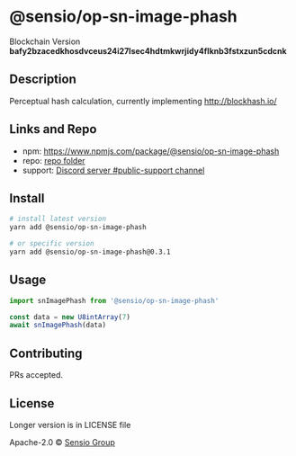 # @sensio/op-sn-image-phash

Blockchain Version **bafy2bzacedkhosdvceus24i27lsec4hdtmkwrjidy4flknb3fstxzun5cdcnk**

## Description

Perceptual hash calculation, currently implementing http://blockhash.io/

## Links and Repo

- npm: https://www.npmjs.com/package/@sensio/op-sn-image-phash
- repo: [repo folder](https://gitlab.com/sensio_group/network-js-sdk/-/tree/master/operations/snImagePhash)
- support: [Discord server #public-support channel](https://discord.gg/RQ9g29y)

## Install

```sh
# install latest version
yarn add @sensio/op-sn-image-phash

# or specific version
yarn add @sensio/op-sn-image-phash@0.3.1
```

## Usage

```ts
import snImagePhash from '@sensio/op-sn-image-phash'

const data = new U8intArray(7)
await snImagePhash(data)
```

## Contributing

PRs accepted.

## License

Longer version is in LICENSE file

Apache-2.0 © [Sensio Group](https://sensio.group)
